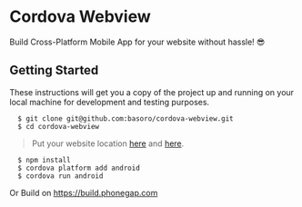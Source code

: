 # Cordova Webview

Build Cross-Platform Mobile App for your website without hassle! :sunglasses:

## Getting Started

These instructions will get you a copy of the project up and running on your local machine for development and testing purposes.

```
  $ git clone git@github.com:basoro/cordova-webview.git
  $ cd cordova-webview
```
> Put your website location [here](https://github.com/basoro/cordova-webview/blob/master/www/js/index.js#L61) and [here](https://github.com/basoro/cordova-webview/blob/master/www/index.html#L31).
```
  $ npm install
  $ cordova platform add android
  $ cordova run android
```
Or Build on https://build.phonegap.com
